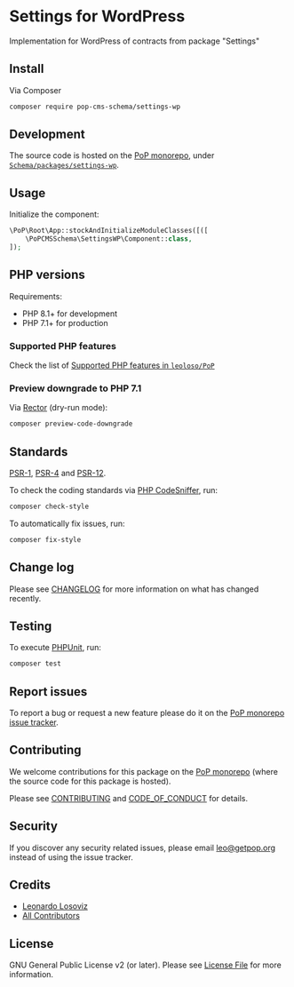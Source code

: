# Settings for WordPress

<!--
[![Build Status][ico-travis]][link-travis]
[![Quality Score][ico-code-quality]][link-code-quality]
[![Software License][ico-license]](LICENSE.md)
[![Latest Version on Packagist][ico-version]][link-packagist]
[![Coverage Status][ico-scrutinizer]][link-scrutinizer]
[![Total Downloads][ico-downloads]][link-downloads]
-->

Implementation for WordPress of contracts from package "Settings"

## Install

Via Composer

``` bash
composer require pop-cms-schema/settings-wp
```

## Development

The source code is hosted on the [PoP monorepo](https://github.com/leoloso/PoP), under [`Schema/packages/settings-wp`](https://github.com/leoloso/PoP/tree/master/layers/Schema/packages/settings-wp).

## Usage

Initialize the component:

``` php
\PoP\Root\App::stockAndInitializeModuleClasses([([
    \PoPCMSSchema\SettingsWP\Component::class,
]);
```

## PHP versions

Requirements:

- PHP 8.1+ for development
- PHP 7.1+ for production

### Supported PHP features

Check the list of [Supported PHP features in `leoloso/PoP`](https://github.com/leoloso/PoP/blob/master/docs/supported-php-features.md)

### Preview downgrade to PHP 7.1

Via [Rector](https://github.com/rectorphp/rector) (dry-run mode):

```bash
composer preview-code-downgrade
```

## Standards

[PSR-1](https://www.php-fig.org/psr/psr-1), [PSR-4](https://www.php-fig.org/psr/psr-4) and [PSR-12](https://www.php-fig.org/psr/psr-12).

To check the coding standards via [PHP CodeSniffer](https://github.com/squizlabs/PHP_CodeSniffer), run:

``` bash
composer check-style
```

To automatically fix issues, run:

``` bash
composer fix-style
```

## Change log

Please see [CHANGELOG](CHANGELOG.md) for more information on what has changed recently.

## Testing

To execute [PHPUnit](https://phpunit.de/), run:

``` bash
composer test
```

## Report issues

To report a bug or request a new feature please do it on the [PoP monorepo issue tracker](https://github.com/leoloso/PoP/issues).

## Contributing

We welcome contributions for this package on the [PoP monorepo](https://github.com/leoloso/PoP) (where the source code for this package is hosted).

Please see [CONTRIBUTING](CONTRIBUTING.md) and [CODE_OF_CONDUCT](CODE_OF_CONDUCT.md) for details.

## Security

If you discover any security related issues, please email leo@getpop.org instead of using the issue tracker.

## Credits

- [Leonardo Losoviz][link-author]
- [All Contributors][link-contributors]

## License

GNU General Public License v2 (or later). Please see [License File](LICENSE.md) for more information.

[ico-version]: https://img.shields.io/packagist/v/pop-cms-schema/settings-wp.svg?style=flat-square
[ico-license]: https://img.shields.io/badge/license-GPLv2-brightgreen.svg?style=flat-square
[ico-travis]: https://img.shields.io/travis/pop-cms-schema/settings-wp/master.svg?style=flat-square
[ico-scrutinizer]: https://img.shields.io/scrutinizer/coverage/g/pop-cms-schema/settings-wp.svg?style=flat-square
[ico-code-quality]: https://img.shields.io/scrutinizer/g/pop-cms-schema/settings-wp.svg?style=flat-square
[ico-downloads]: https://img.shields.io/packagist/dt/pop-cms-schema/settings-wp.svg?style=flat-square

[link-packagist]: https://packagist.org/packages/pop-cms-schema/settings-wp
[link-travis]: https://travis-ci.org/pop-cms-schema/settings-wp
[link-scrutinizer]: https://scrutinizer-ci.com/g/pop-cms-schema/settings-wp/code-structure
[link-code-quality]: https://scrutinizer-ci.com/g/pop-cms-schema/settings-wp
[link-downloads]: https://packagist.org/packages/pop-cms-schema/settings-wp
[link-author]: https://github.com/leoloso
[link-contributors]: ../../../../../../contributors
